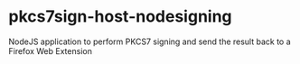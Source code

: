 # pkcs7sign-host-nodesigning
NodeJS application to perform PKCS7 signing and send the result back to a Firefox Web Extension
